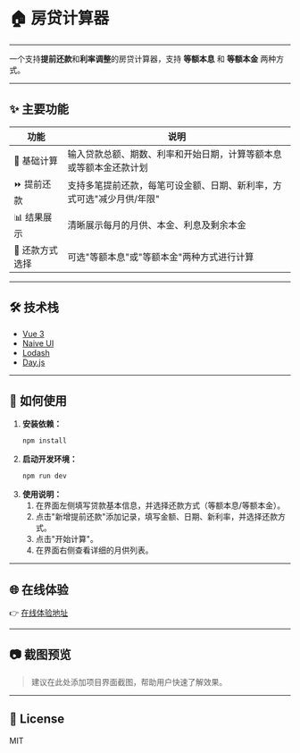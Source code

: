 # 🏠 房贷计算器

---

一个支持**提前还款**和**利率调整**的房贷计算器，支持 **等额本息** 和 **等额本金** 两种方式。

---

## ✨ 主要功能

| 功能             | 说明                                                                 |
|------------------|--------------------------------------------------------------------|
| 🧮 基础计算      | 输入贷款总额、期数、利率和开始日期，计算等额本息或等额本金还款计划   |
| ⏩ 提前还款      | 支持多笔提前还款，每笔可设金额、日期、新利率，方式可选"减少月供/年限" |
| 📊 结果展示      | 清晰展示每月的月供、本金、利息及剩余本金                              |
| 🔄 还款方式选择  | 可选"等额本息"或"等额本金"两种方式进行计算                           |

---

## 🛠️ 技术栈

- [Vue 3](https://vuejs.org/)
- [Naive UI](https://www.naiveui.com/)
- [Lodash](https://lodash.com/)
- [Day.js](https://day.js.org/)

---

## 🚀 如何使用

1. **安装依赖：**
    ```bash
    npm install
    ```
2. **启动开发环境：**
    ```bash
    npm run dev
    ```
3. **使用说明：**
    1. 在界面左侧填写贷款基本信息，并选择还款方式（等额本息/等额本金）。
    2. 点击"新增提前还款"添加记录，填写金额、日期、新利率，并选择还款方式。
    3. 点击"开始计算"。
    4. 在界面右侧查看详细的月供列表。

---

## 🌐 在线体验

👉 [在线体验地址](https://chenjiangui.github.io/loan-computed/)

---

## 📷 截图预览

> 建议在此处添加项目界面截图，帮助用户快速了解效果。

---

## 📄 License

MIT
